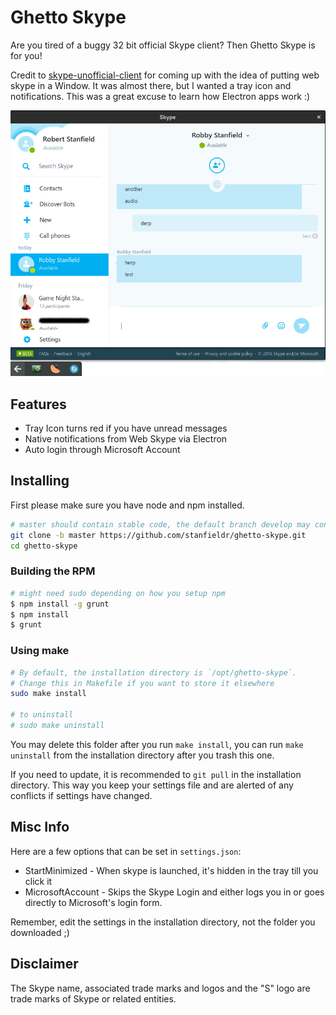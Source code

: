 # Ghetto Skype
Are you tired of a buggy 32 bit official Skype client? Then Ghetto Skype is for you!

Credit to [skype-unofficial-client](https://github.com/haskellcamargo/skype-unofficial-client) for coming up with the idea of putting web skype in a Window. It was almost there, but I wanted a tray icon and notifications. This was a great excuse to learn how Electron apps work :)

![Screenshot](assets/screenshot.png)

## Features
- Tray Icon turns red if you have unread messages
- Native notifications from Web Skype via Electron
- Auto login through Microsoft Account

## Installing

First please make sure you have node and npm installed.

```bash
# master should contain stable code, the default branch develop may contain bugs
git clone -b master https://github.com/stanfieldr/ghetto-skype.git
cd ghetto-skype
```

### Building the RPM
```bash
# might need sudo depending on how you setup npm
$ npm install -g grunt
$ npm install
$ grunt
```

### Using make

```bash
# By default, the installation directory is `/opt/ghetto-skype`.
# Change this in Makefile if you want to store it elsewhere
sudo make install

# to uninstall
# sudo make uninstall
```

You may delete this folder after you run `make install`, you can run `make uninstall` from the installation directory after you trash this one.

If you need to update, it is recommended to `git pull` in the installation directory. This way you keep your settings file and are alerted of any conflicts if settings have changed.

## Misc Info

Here are a few options that can be set in `settings.json`:

- StartMinimized - When skype is launched, it's hidden in the tray till you click it
- MicrosoftAccount - Skips the Skype Login and either logs you in or goes directly to Microsoft's login form.

Remember, edit the settings in the installation directory, not the folder you downloaded ;)

## Disclaimer
The Skype name, associated trade marks and logos and the "S" logo are trade marks of Skype or related entities.
